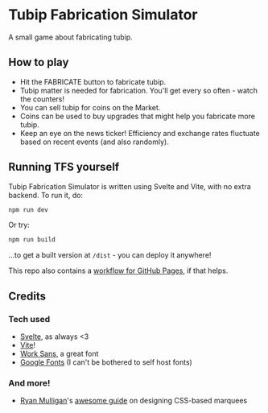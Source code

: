 # Tubip Fabrication Simulator

A small game about fabricating tubip.

## How to play
- Hit the FABRICATE button to fabricate tubip.
- Tubip matter is needed for fabrication. You'll get every so often - watch the counters!
- You can sell tubip for coins on the Market.
- Coins can be used to buy upgrades that might help you fabricate more tubip.
- Keep an eye on the news ticker! Efficiency and exchange rates fluctuate based on recent events (and also randomly).

## Running TFS yourself
Tubip Fabrication Simulator is written using Svelte and Vite, with no extra backend. To run it, do:

```bash
npm run dev
```

Or try:

```bash
npm run build
```

...to get a built version at `/dist` - you can deploy it anywhere!

This repo also contains a [workflow for GitHub Pages](./.github/workflows/publish.yaml), if that helps.

## Credits

### Tech used
- [Svelte](https://svelte.dev/), as always <3
- [Vite](https://vite.dev/)!
- [Work Sans](https://github.com/weiweihuanghuang/Work-Sans), a great font
- [Google Fonts](https://fonts.google.com/) (I can't be bothered to self host fonts)

### And more!
- [Ryan Mulligan](https://ryanmulligan.dev/)'s [awesome guide](https://ryanmulligan.dev/blog/css-marquee/) on designing CSS-based marquees